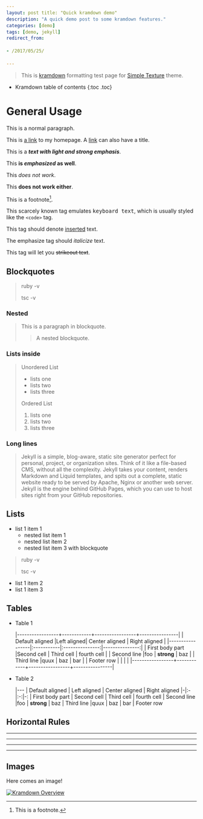```yaml
---
layout: post title: "Quick kramdown demo"
description: "A quick demo post to some kramdown features."
categories: [demo]
tags: [demo, jekyll]
redirect_from:

- /2017/05/25/

---
```


> This is [kramdown][kramdown] formatting test page for [Simple Texture][Simple Texture] theme.

* Kramdown table of contents {:toc .toc}

# General Usage

This is a normal paragraph.

This is [a link](https://yizeng.me) to my homepage. A [link](https://yizeng.me/blog "Yi Zeng's Blog") can also have a
title.

This is a ***text with light and strong emphasis***.

This **is _emphasized_ as well**.

This *does _not_ work*.

This **does __not__ work either**.

This is a footnote[^1].

This scarcely known tag emulates <kbd>keyboard text</kbd>, which is usually styled like the `<code>` tag.

This tag should denote <ins>inserted</ins> text.

The emphasize tag should _italicize_ text.

This tag will let you <strike>strikeout text</strike>.

## Blockquotes

> ruby -v
>
> tsc -v

### Nested

> This is a paragraph in blockquote.
>
> > A nested blockquote.
>

### Lists inside

> Unordered List
> * lists one
> * lists two
> * lists three
>
> Ordered List
> 1. lists one
> 2. lists two
> 3. lists three

### Long lines

> Jekyll is a simple, blog-aware, static site generator perfect for personal, project, or organization sites. Think of it like a file-based CMS, without all the complexity. Jekyll takes your content, renders Markdown and Liquid templates, and spits out a complete, static website ready to be served by Apache, Nginx or another web server. Jekyll is the engine behind GitHub Pages, which you can use to host sites right from your GitHub repositories.

## Lists

* list 1 item 1
    * nested list item 1
    * nested list item 2
    * nested list item 3 with blockquote

> ruby -v
>
> tsc -v

* list 1 item 2
* list 1 item 3

## Tables

* Table 1

  |-----------------+------------+-----------------+----------------| | Default aligned |Left aligned| Center aligned |
  Right aligned | |-----------------|:-----------|:---------------:|---------------:| | First body part |Second cell |
  Third cell | fourth cell | | Second line |foo | **strong**      | baz | | Third line |quux | baz | bar | | Footer row
  | | | | |-----------------+------------+-----------------+----------------|

* Table 2

  |--- | Default aligned | Left aligned | Center aligned | Right aligned |-|:-|:-:|-:
  | First body part | Second cell | Third cell | fourth cell | Second line |foo | **strong** | baz | Third line |quux |
  baz | bar | Footer row

## Horizontal Rules

* * *

---

  _  _  _  _

---------------

## Images

Here comes an image!

<a class="post-image" href="https://kramdown.gettalong.org/overview.png">
<img itemprop="image" data-src="https://kramdown.gettalong.org/overview.png" src="/assets/javascripts/unveil/loader.gif" alt="Kramdown Overview" />
</a>

[^1]: This is a footnote.

[kramdown]: https://kramdown.gettalong.org/

[Simple Texture]: https://github.com/yizeng/jekyll-theme-simple-texture